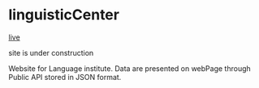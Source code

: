 # linguisticCenter

[live](https://alidhuniya.github.io/linguisticCenter/index.html)

site is under construction

Website for Language institute. Data are presented on webPage through Public API stored in JSON format.
